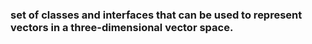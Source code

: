 ### set of classes and interfaces that can be used to represent vectors in a three-dimensional vector space.
